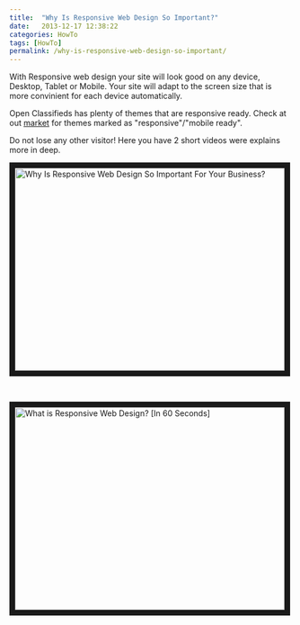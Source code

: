```yaml
---
title:  "Why Is Responsive Web Design So Important?"
date:   2013-12-17 12:38:22
categories: HowTo
tags: [HowTo]
permalink: /why-is-responsive-web-design-so-important/
---
```

With Responsive web design your site will look good on any device, Desktop, Tablet or Mobile. Your site will adapt to the screen size that is more convinient for each device automatically. 

Open Classifieds has plenty of themes that are responsive ready. Check at out [market](http://open-classifieds.com/market/) for themes marked as "responsive"/"mobile ready". 

Do not lose any other visitor! Here you have 2 short videos were explains more in deep.

<a href="https://www.youtube.com/watch?v=AyV7ll85MqU" target="_blank"><img src="http://img.youtube.com/vi/AyV7ll85MqU/0.jpg" 
alt="Why Is Responsive Web Design So Important For Your Business?" width="480" height="360" border="10" /></a>

<br>

<a href="https://www.youtube.com/watch?v=snQp757_Rr0" target="_blank"><img src="http://img.youtube.com/vi/snQp757_Rr0/0.jpg" 
alt="What is Responsive Web Design? [In 60 Seconds]" width="480" height="360" border="10" /></a>


